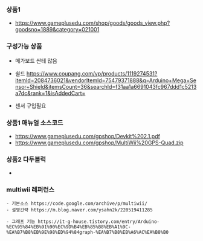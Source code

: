 
### 상품1
- https://www.gameplusedu.com/shop/goods/goods_view.php?goodsno=1889&category=021001


### 구성가능 상품
- 메가보드 싼테 많음
- 쉴드 https://www.coupang.com/vp/products/1119274531?itemId=2084736021&vendorItemId=75479371888&q=Arduino+Mega+Sensor+Shield&itemsCount=36&searchId=f31aa1a6691043fc967ddd1c5213a7dc&rank=1&isAddedCart=

- 센서 구입필요


### 상품1 매뉴얼 소스코드
- https://www.gameplusedu.com/gpshop/Devkit%202.1.pdf
- https://www.gameplusedu.com/gpshop/MultiWii%20GPS-Quad.zip

### 상품2 다두블럭
-



### multiwii 레퍼런스
```
- 기본소스 https://code.google.com/archive/p/multiwii/
- 설명간략 https://m.blog.naver.com/ysahn2k/220519411285

- 그래프 기능 https://it-g-house.tistory.com/entry/Arduino-%EC%95%84%EB%91%90%EC%9D%B4%EB%85%B8%EB%A1%9C-%EA%B7%B8%EB%9E%98%ED%94%84graph-%EA%B7%B8%EB%A6%AC%EA%B8%B0
```






